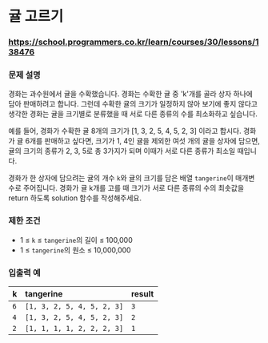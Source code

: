 # 귤 고르기

### https://school.programmers.co.kr/learn/courses/30/lessons/138476

### 문제 설명

경화는 과수원에서 귤을 수확했습니다. 경화는 수확한 귤 중 'k'개를 골라 상자 하나에 담아 판매하려고 합니다. 그런데 수확한 귤의 크기가 일정하지 않아 보기에 좋지 않다고 생각한 경화는 귤을 크기별로 분류했을 때 서로 다른 종류의 수를 최소화하고 싶습니다.

예를 들어, 경화가 수확한 귤 8개의 크기가 [1, 3, 2, 5, 4, 5, 2, 3] 이라고 합시다. 경화가 귤 6개를 판매하고 싶다면, 크기가 1, 4인 귤을 제외한 여섯 개의 귤을 상자에 담으면, 귤의 크기의 종류가 2, 3, 5로 총 3가지가 되며 이때가 서로 다른 종류가 최소일 때입니다.

경화가 한 상자에 담으려는 귤의 개수 `k`와 귤의 크기를 담은 배열 `tangerine`이 매개변수로 주어집니다. 경화가 귤 k개를 고를 때 크기가 서로 다른 종류의 수의 최솟값을 return 하도록 solution 함수를 작성해주세요.

### 제한 조건

-   1 ≤ `k` ≤ `tangerine`의 길이 ≤ 100,000
-   1 ≤ `tangerine`의 원소 ≤ 10,000,000

### 입출력 예

| k   | tangerine                  | result |
| :-- | :------------------------- | :----- |
| `6` | `[1, 3, 2, 5, 4, 5, 2, 3]` | `3`    |
| `4` | `[1, 3, 2, 5, 4, 5, 2, 3]` | `2`    |
| `2` | `[1, 1, 1, 1, 2, 2, 2, 3]` | `1`    |
